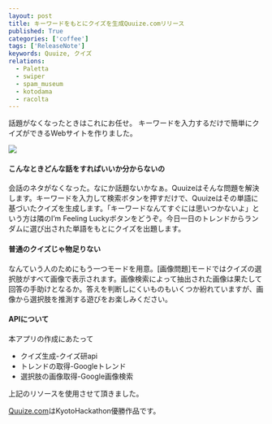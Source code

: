 ```yaml
---
layout: post
title: キーワードをもとにクイズを生成Quuize.comリリース
published: True
categories: ['coffee']
tags: ['ReleaseNote']
keywords: Quuize, クイズ
relations:
  - Paletta
  - swiper
  - spam_museum
  - kotodama
  - racolta
---
```


話題がなくなったときはこれにお任せ。
キーワードを入力するだけで簡単にクイズができるWebサイトを作りました。

[<img src="https://dl.dropboxusercontent.com/u/12208857/img/quuize_logo.png" class="image-center-small">](http://quuize.com/)

#### こんなときどんな話をすればいいか分からないの

会話のネタがなくなった。なにか話題ないかなぁ。Quuizeはそんな問題を解決します。キーワードを入力して検索ボタンを押すだけで、Quuizeはその単語に基づいたクイズを生成します。「キーワードなんてすぐには思いつかないよ」という方は隣のI’m Feeling Luckyボタンをどうぞ。今日一日のトレンドからランダムに選び出された単語をもとにクイズを出題します。

#### 普通のクイズじゃ物足りない

なんていう人のためにもう一つモードを用意。[画像問題]モードではクイズの選択肢がすべて画像で表示されます。画像検索によって抽出された画像は果たして回答の手助けとなるか。答えを判断しにくいものもいくつか紛れていますが、画像から選択肢を推測する遊びをお楽しみください。

#### APIについて

本アプリの作成にあたって

* クイズ生成-クイズ研api
* トレンドの取得-Googleトレンド
* 選択肢の画像取得-Google画像検索

上記のリソースを使用させて頂きました。

[Quuize.com](http://quuize.com)はKyotoHackathon優勝作品です。
